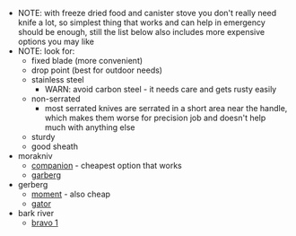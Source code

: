 - NOTE: with freeze dried food and canister stove you don't really need knife a lot, so simplest thing that works and can help in emergency should be enough, still the list below also includes more expensive options you may like
- NOTE: look for:
  - fixed blade (more convenient)
  - drop point (best for outdoor needs)
  - stainless steel
    - WARN: avoid carbon steel - it needs care and gets rusty easily
  - non-serrated
    - most serrated knives are serrated in a short area near the handle, which makes them worse for precision job and doesn't help much with anything else
  - sturdy
  - good sheath
- morakniv
  - [companion](https://www.amazon.com/gp/product/B005EOJAKI/) - cheapest option that works
  - [garberg](https://www.amazon.com/Morakniv-Garberg-Sandvik-Stainless-4-3-inch/dp/B01I1GITMA)
- gerberg
  - [moment](https://www.gerbergear.com/Knives/Fixed/Moment-Fixed-DP_31-002197) - also cheap
  - [gator](https://www.gerbergear.com/Knives/Fixed/Gator-Premium-Fixed-Drop-Point_30-001083)
- bark river
  - [bravo 1](https://www.amazon.com/Bark-River-Canvas-Micarta-Handle/dp/B00AHRGGAE/)

